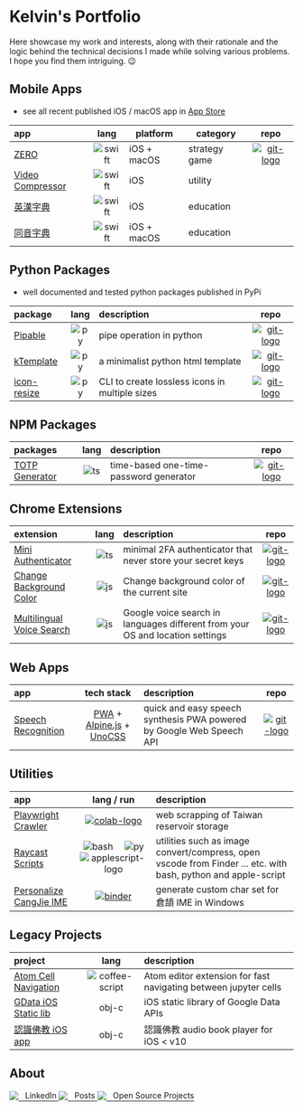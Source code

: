 # Kelvin's Portfolio

Here showcase my work and interests, along with their rationale and the logic behind the technical decisions I made while solving various problems. I hope you find them intriguing. 😉

## Mobile Apps

- see all recent published iOS / macOS app in [App Store][iOS apps]

| app                |   lang   | platform    | category      |           repo           |
| :----------------- | :------: | ----------- | ------------- | :----------------------: |
| [ZERO]             | ![swift] | iOS + macOS | strategy game | [![git-logo]][zero-game] |
| [Video Compressor] | ![swift] | iOS         | utility       |                          |
| [英漢字典]         | ![swift] | iOS         | education     |                          |
| [同音字典]         | ![swift] | iOS + macOS | education     |                          |

## Python Packages

- well documented and tested python packages published in PyPi

| package       | lang  | description                                    |              repo              |
| :------------ | :---: | :--------------------------------------------- | :----------------------------: |
| [Pipable]     | ![py] | pipe operation in python                       |   [![git-logo]][pipable-git]   |
| [kTemplate]   | ![py] | a minimalist python html template              |  [![git-logo]][ktemplate-git]  |
| [icon-resize] | ![py] | CLI to create lossless icons in multiple sizes | [![git-logo]][icon-resize-git] |

## NPM Packages

| packages         | lang  | description                            |           repo           |
| :--------------- | :---: | :------------------------------------- | :----------------------: |
| [TOTP Generator] | ![ts] | time-based one-time-password generator | [![git-logo]][totp-auth] |

## Chrome Extensions

| extension                   | lang  | description                                                                   |                     repo                      |
| :-------------------------- | :---: | :---------------------------------------------------------------------------- | :-------------------------------------------: |
| [Mini Authenticator]        | ![ts] | minimal 2FA authenticator that never store your secret keys                   |           [![git-logo]][mini-auth]            |
| [Change Background Color]   | ![js] | Change background color of the current site                                   | [![git-logo]][chrome-change-background-color] |
| [Multilingual Voice Search] | ![js] | Google voice search in languages different from your OS and location settings |        [![git-logo]][voice-search-crx]        |

## Web Apps

| app                  |           tech stack           | description                                                          |            repo            |
| :------------------- | :----------------------------: | :------------------------------------------------------------------- | :------------------------: |
| [Speech Recognition] | [PWA] + [Alpine.js] + [UnoCSS] | quick and easy speech synthesis PWA powered by Google Web Speech API | [![git-logo]][voice-recog] |

## Utilities

| app                       |              lang / run              | description                                                                                                   |
| :------------------------ | :----------------------------------: | :------------------------------------------------------------------------------------------------------------ |
| [Playwright Crawler]      |  [![colab-logo]][playwright-colab]   | web scrapping of Taiwan reservoir storage                                                                     |
| [Raycast Scripts]         | ![bash] 　![py]　![applescript-logo] | utilities such as image convert/compress, open vscode from Finder ... etc. with bash, python and apple-script |
| [Personalize CangJie IME] |      [![binder]][cangjie-ipynb]      | generate custom char set for 倉頡 IME in Windows                                                              |

## Legacy Projects

| project                           |       lang       | description                                                     |
| :-------------------------------- | :--------------: | :-------------------------------------------------------------- |
| [Atom Cell Navigation]            | ![coffee-script] | Atom editor extension for fast navigating between jupyter cells |
| [GData iOS Static lib]            |      obj-c       | iOS static library of Google Data APIs                          |
| [認識佛教 iOS app][buddhism-objc] |      obj-c       | 認識佛教 audio book player for iOS < v10                        |

## About

<a href="https://www.linkedin.com/in/hoishing">
  <img src="https://api.iconify.design/devicon/linkedin.svg?width=20" />&nbsp;&nbsp;
  <span style="vertical-align: 0.2rem;">LinkedIn</span>
</a>

<a href="https://x.com/hoishing">
  <img src="https://api.iconify.design/ri:twitter-x-fill.svg?width=20&color=DarkGray" />&nbsp;&nbsp;
  <span style="vertical-align: 0.2rem;">Posts</span>
</a>

<a href="https://github.com/hoishing">
  <img src="https://api.iconify.design/bi/github.svg?color=%236FD886&width=20" />&nbsp;&nbsp;
  <span style="vertical-align: 0.2rem;">Open Source Projects</span>
</a>

[github]: https://github.com/hoishing
[py]: https://api.iconify.design/logos/python.svg?width=20
[js]: https://api.iconify.design/logos/javascript.svg?width=20
[ts]: https://api.iconify.design/logos/typescript-icon.svg?width=20
[bash]: https://api.iconify.design/logos/bash-icon.svg?width=20
[swift]: https://api.iconify.design/logos/swift.svg?width=20
[coffee-script]: https://api.iconify.design/cib/coffeescript.svg?color=%235999FF&width=20
[binder]: https://mybinder.org/badge_logo.svg
[Video Compressor]: https://apps.apple.com/hk/app/video-compressor/id482465886
[英漢字典]: https://apps.apple.com/hk/app/%E8%8B%B1%E6%BC%A2%E5%AD%97%E5%85%B8-ec-dict/id371152394
[同音字典]: https://apps.apple.com/hk/app/%E5%90%8C%E9%9F%B3%E5%AD%97%E5%85%B8/id956045098
[ZERO]: https://apps.apple.com/hk/app/zero-tbs/id1399856976
[iOS apps]: https://apps.apple.com/hk/developer/fbm/id371152397
[cangjie-ipynb]: https://mybinder.org/v2/gh/hoishing/cangjie/HEAD?labpath=create_code.ipynb
[Personalize CangJie IME]: https://github.com/hoishing/cangjie
[mini-auth]: https://github.com/hoishing/mini-authenticator
[Atom Cell Navigation]: https://github.com/hoishing/cell-navigation
[totp-auth]: https://github.com/hoishing/totp-auth
[TOTP Generator]: https://www.npmjs.com/package/totp-auth
[GData iOS Static lib]: https://github.com/hoishing/GData-iOS-Static-Library-1.12
[voice-recog]: https://github.com/hoishing/voice-recog
[zero-game]: https://github.com/hoishing/zero-game
[buddhism-objc]: https://github.com/hoishing/buddhism-objc
[icon-resize]: https://pypi.org/project/icon-resize
[icon-resize-git]: https://github.com/hoishing/icon-resize
[unocss]: https://github.com/unocss/unocss
[alpine.js]: https://alpinejs.dev
[pwa]: https://developer.mozilla.org/en-US/docs/Web/Progressive_web_apps
[Speech Recognition]: https://hoishing.github.io/speech-recog
[git-logo]: https://api.iconify.design/bi/github.svg?color=%236FD886&width=20
[voice-search-crx]: https://github.com/hoishing/multilingual-voice-search
[Multilingual Voice Search]: https://chrome.google.com/webstore/detail/multilingual-voice-search/ecfkiahgkikgihfhkmpggilephnaaidm
[Mini Authenticator]: https://chrome.google.com/webstore/detail/mini-authenticator/nmhjblhloefhbhgbfkdgdpjabaocnhha
[Raycast Scripts]: https://github.com/hoishing/raycast-scripts
[Audrey Tang]: https://zh.wikipedia.org/zh-tw/%E5%94%90%E9%B3%B3
[work out loud]: https://youtu.be/XpjNl3Z10uc
[kTemplate]: https://pypi.org/project/ktemplate/
[kTemplate-git]: https://github.com/hoishing/kTemplate
[pipable]: https://pypi.org/project/pipable
[pipable-git]: https://github.com/hoishing/pipable
[colab-logo]: https://colab.research.google.com/assets/colab-badge.svg
[playwright-colab]: https://colab.research.google.com/github/hoishing/playwright-crawler/blob/main/tw-reservoir.ipynb
[Playwright Crawler]: https://github.com/hoishing/playwright-crawler
[Change Background Color]: https://chrome.google.com/webstore/detail/change-background-color/ajlcblmihhjochfgehfcfiopkcbfnlfh
[chrome-change-background-color]: https://github.com/hoishing/chrome-change-background-color
[applescript-logo]: https://api.iconify.design/vscode-icons/file-type-applescript.svg?width=20
